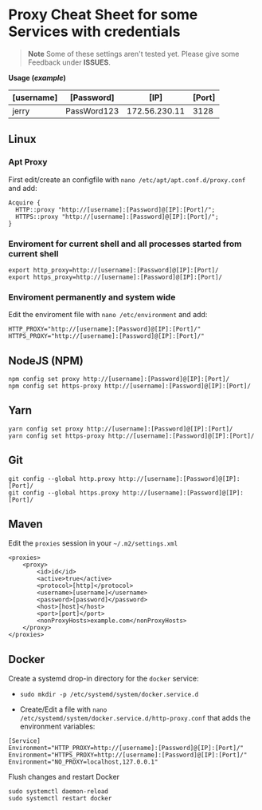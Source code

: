 
# Proxy Cheat Sheet for some Services with credentials

> **Note**
Some of these settings aren't tested yet. Please give some Feedback under **ISSUES**. 

**Usage (*example*)**

| [username]  | [Password]  | [IP]  | [Port]  |
|---|---|---|---|
| jerry  | PassWord123  | 172.56.230.11  | 3128  |



## Linux
### Apt Proxy
First edit/create an configfile with `nano /etc/apt/apt.conf.d/proxy.conf` and add:
```
Acquire {
  HTTP::proxy "http://[username]:[Password]@[IP]:[Port]/";
  HTTPS::proxy "http://[username]:[Password]@[IP]:[Port]/";
}
```
### Enviroment for current shell and **all processes** started from current shell 
```
export http_proxy=http://[username]:[Password]@[IP]:[Port]/
export https_proxy=http://[username]:[Password]@[IP]:[Port]/
```
### Enviroment permanently and system wide

Edit the enviroment file with `nano /etc/environment` and add:
```
HTTP_PROXY="http://[username]:[Password]@[IP]:[Port]/"
HTTPS_PROXY="http://[username]:[Password]@[IP]:[Port]/"
```
## NodeJS (NPM)
```
npm config set proxy http://[username]:[Password]@[IP]:[Port]/
npm config set https-proxy http://[username]:[Password]@[IP]:[Port]/
```
## Yarn
```
yarn config set proxy http://[username]:[Password]@[IP]:[Port]/
yarn config set https-proxy http://[username]:[Password]@[IP]:[Port]/
```
## Git
```
git config --global http.proxy http://[username]:[Password]@[IP]:[Port]/
git config --global https.proxy http://[username]:[Password]@[IP]:[Port]/
```
## Maven
Edit the `proxies` session in your `~/.m2/settings.xml`
```
<proxies>
    <proxy>
        <id>id</id>
        <active>true</active>
        <protocol>[http]</protocol>
        <username>[username]</username>
        <password>[password]</password>
        <host>[host]</host>
        <port>[port]</port>
        <nonProxyHosts>example.com</nonProxyHosts>
    </proxy>
</proxies>
```
## Docker
Create a systemd drop-in directory for the `docker` service:

-   ``` sudo mkdir -p /etc/systemd/system/docker.service.d ```
    
-   Create/Edit a file with `nano /etc/systemd/system/docker.service.d/http-proxy.conf` that adds the environment variables:
```
[Service]
Environment="HTTP_PROXY=http://[username]:[Password]@[IP]:[Port]/"
Environment="HTTPS_PROXY=http://[username]:[Password]@[IP]:[Port]/"
Environment="NO_PROXY=localhost,127.0.0.1"
```
Flush changes and restart Docker

```
sudo systemctl daemon-reload
sudo systemctl restart docker
```

